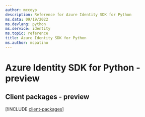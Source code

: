 ```yaml
---
author: mccoyp
description: Reference for Azure Identity SDK for Python
ms.data: 09/19/2022
ms.devlang: python
ms.service: identity
ms.topic: reference
title: Azure Identity SDK for Python
ms.author: mcpatino
---
```

# Azure Identity SDK for Python - preview

## Client packages - preview
[!INCLUDE [client-packages](identity-client-index.md)]